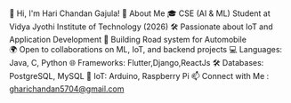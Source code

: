👋 Hi, I'm Hari Chandan Gajula!
🚀 About Me
🎓 CSE (AI & ML) Student at Vidya Jyothi Institute of Technology (2026)
🛠️ Passionate about IoT and Application Development
🚗 Building Road system for Automobile  
🌍 Open to collaborations on ML, IoT, and backend projects
💻 Languages: Java, C, Python
🌐 Frameworks: Flutter,Django,ReactJs
🛠️ Databases: PostgreSQL, MySQL
🔧 IoT: Arduino, Raspberry Pi
📫 Connect with Me : gharichandan5704@gmail.com

<!---
harichandan0214/harichandan0214 is a ✨ special ✨ repository because its `README.md` (this file) appears on your GitHub profile.
You can click the Preview link to take a look at your changes.
--->
